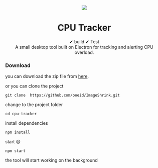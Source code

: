 
  <p align="center">
    <a href="">
      <img  src="https://media.giphy.com/media/S8ZHglisTX8mpfejGK/giphy.gif">
    </a>
  </p>
  <h1 align="center">CPU Tracker</h1>


  <div align="center"> 
  ✔ build ✔ Test 
   <br> A small desktop tool built on Electron for tracking and alerting CPU overload.
  </div>

  ### Download

  you can download the zip file from [here](https://drive.google.com/file/d/1ujreaCqJVmVEdMsjnCSSC-aPY16xWzT-/view?usp=sharing).

  or you can clone the project 
  ```
  git clone  https://github.com/ooeid/ImageShrink.git
  ```

  change to the project folder 
  ```
  cd cpu-tracker
  ```
  install dependencies
  ```
  npm install
  ``` 
  start :smile:
  ```
  npm start 
  ```

the tool will start working on the background
